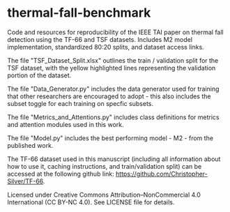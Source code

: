 # thermal-fall-benchmark
Code and resources for reproducibility of the IEEE TAI paper on thermal fall detection using the TF-66 and TSF datasets. Includes M2 model implementation, standardized 80:20 splits, and dataset access links.

The file "TSF_Dataset_Split.xlsx" outlines the train / validation split for the TSF dataset, with the yellow highlighted lines representing the validation portion of the dataset. 

The file "Data_Generator.py" includes the data generator used for training that other researchers are encouraged to adopt - this also includes the subset toggle for each training on specfic subsets. 

The file "Metrics_and_Attentions.py" includes class definitions for metrics and attention modules used in this work.

The file "Model.py" includes the best performing model - M2 - from the published work.

The TF-66 dataset used in this manuscript (including all information about how to use it, caching instructions, and train/validation split) can be accessed at the following github link: https://github.com/Christopher-Silver/TF-66.

Licensed under Creative Commons Attribution–NonCommercial 4.0 International (CC BY-NC 4.0). See LICENSE file for details.
